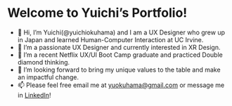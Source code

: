 # Welcome to Yuichi’s Portfolio!
- 👋 Hi, I’m Yuichi(@yuichiokuhama) and I am a UX Designer who grew up in Japan and learned Human-Computer Interaction at UC Irvine.
- 👀 I’m a passionate UX Designer and currently interested in XR Design.
- 🌱 I’m a recent Netflix UX/UI Boot Camp graduate and practiced Double diamond thinking.
- 💞️ I’m looking forward to bring my unique values to the table and make an impactful change.
- 📫 Please feel free email me at yuokuhama@gmail.com or message me in [LinkedIn](linkedin.com/in/yuichiokuhama/)!
